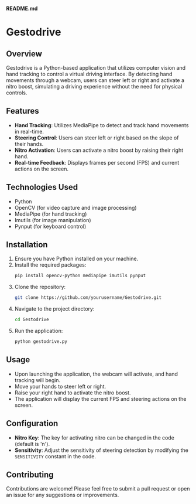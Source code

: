 **README.md**

# Gestodrive

## Overview
Gestodrive is a Python-based application that utilizes computer vision and hand tracking to control a virtual driving interface. By detecting hand movements through a webcam, users can steer left or right and activate a nitro boost, simulating a driving experience without the need for physical controls.

## Features
- **Hand Tracking**: Utilizes MediaPipe to detect and track hand movements in real-time.
- **Steering Control**: Users can steer left or right based on the slope of their hands.
- **Nitro Activation**: Users can activate a nitro boost by raising their right hand.
- **Real-time Feedback**: Displays frames per second (FPS) and current actions on the screen.

## Technologies Used
- Python
- OpenCV (for video capture and image processing)
- MediaPipe (for hand tracking)
- Imutils (for image manipulation)
- Pynput (for keyboard control)

## Installation
1. Ensure you have Python installed on your machine.
2. Install the required packages:
   ```bash
   pip install opencv-python mediapipe imutils pynput
   ```
3. Clone the repository:
   ```bash
   git clone https://github.com/yourusername/Gestodrive.git
   ```
4. Navigate to the project directory:
   ```bash
   cd Gestodrive
   ```
5. Run the application:
   ```bash
   python gestodrive.py
   ```

## Usage
- Upon launching the application, the webcam will activate, and hand tracking will begin.
- Move your hands to steer left or right.
- Raise your right hand to activate the nitro boost.
- The application will display the current FPS and steering actions on the screen.

## Configuration
- **Nitro Key**: The key for activating nitro can be changed in the code (default is 'n').
- **Sensitivity**: Adjust the sensitivity of steering detection by modifying the `SENSITIVITY` constant in the code.

## Contributing
Contributions are welcome! Please feel free to submit a pull request or open an issue for any suggestions or improvements.


